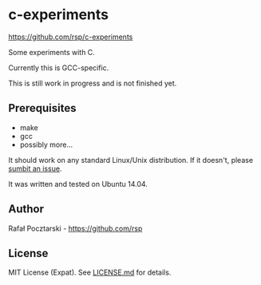 c-experiments
===============

https://github.com/rsp/c-experiments

Some experiments with C.

Currently this is GCC-specific.

This is still work in progress and is not finished yet.

Prerequisites
-------------
* make
* gcc
* possibly more...

It should work on any standard Linux/Unix distribution. If it doesn't,
please [sumbit an issue](https://github.com/rsp/c-experiments/issues).

It was written and tested on Ubuntu 14.04.

Author
------
Rafał Pocztarski - https://github.com/rsp

License
-------
MIT License (Expat). See [LICENSE.md](LICENSE.md) for details.
